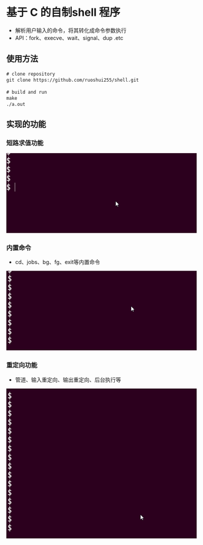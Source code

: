 # 基于 C 的自制shell 程序

- 解析用户输入的命令，将其转化成命令参数执行
- API：fork、execve、wait、signal、dup .etc

## 使用方法
```
# clone repository
git clone https://github.com/ruoshui255/shell.git

# build and run
make
./a.out
```

## 实现的功能

### 短路求值功能
![](./img/%E7%9F%AD%E8%B7%AF%E6%B1%82%E5%80%BC.gif)

### 内置命令

- cd、jobs、bg、fg、exit等内置命令

![](./img/%E5%86%85%E7%BD%AE%E5%91%BD%E4%BB%A4.gif)


### 重定向功能

- 管道、输入重定向、输出重定向、后台执行等

![](./img/%E9%87%8D%E5%AE%9A%E5%90%91.gif)
